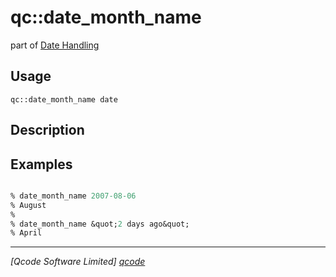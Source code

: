 qc::date_month_name
===================

part of [Date Handling](../qc/wiki/DateHandling)

Usage
-----
`qc::date_month_name date`

Description
-----------


Examples
--------
```tcl

% date_month_name 2007-08-06
% August
%
% date_month_name &quot;2 days ago&quot;
% April

```

----------------------------------
*[Qcode Software Limited] [qcode]*

[qcode]: http://www.qcode.co.uk "Qcode Software"